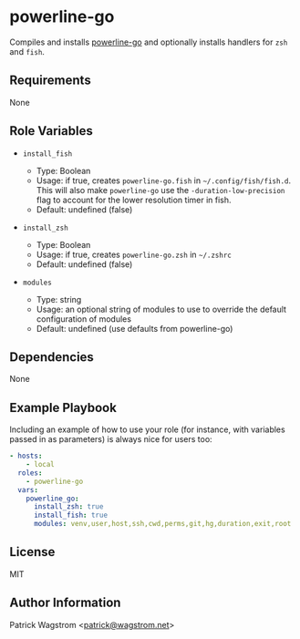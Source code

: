 powerline-go
============

Compiles and installs [powerline-go](https://github.com/justjanne/powerline-go) and optionally installs handlers for `zsh` and `fish`.

Requirements
------------

None

Role Variables
--------------

* `install_fish`
  * Type: Boolean
  * Usage: if true, creates `powerline-go.fish` in `~/.config/fish/fish.d`. This will also make `powerline-go` use the `-duration-low-precision` flag to account for the lower resolution timer in fish.
  * Default: undefined (false)

* `install_zsh`
  * Type: Boolean
  * Usage: if true, creates `powerline-go.zsh` in `~/.zshrc`
  * Default: undefined (false)

* `modules`
  * Type: string
  * Usage: an optional string of modules to use to override the default configuration of modules
  * Default: undefined (use defaults from powerline-go)

Dependencies
------------

None

Example Playbook
----------------

Including an example of how to use your role (for instance, with variables passed in as parameters) is always nice for users too:

```yaml
- hosts:
    - local
  roles:
    - powerline-go
  vars:
    powerline_go:
      install_zsh: true
      install_fish: true
      modules: venv,user,host,ssh,cwd,perms,git,hg,duration,exit,root
```

License
-------

MIT

Author Information
------------------

Patrick Wagstrom &lt;patrick@wagstrom.net&gt;
